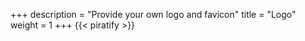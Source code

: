 +++
description = "Provide your own logo and favicon"
title = "Logo"
weight = 1
+++
{{< piratify >}}